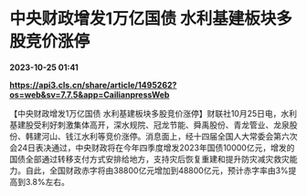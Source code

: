 # 中央财政增发1万亿国债 水利基建板块多股竞价涨停

**2023-10-25 01:41**

**https://api3.cls.cn/share/article/1495262?os=web&sv=7.7.5&app=CailianpressWeb**

【中央财政增发1万亿国债 水利基建板块多股竞价涨停】财联社10月25日电，水利基建股受利好刺激集体高开，深水规院、冠龙节能、舜禹股份、青龙管业、龙泉股份、韩建河山、钱江水利等竞价涨停。消息面上，经十四届全国人大常委会第六次会24日表决通过，中央财政将在今年四季度增发2023年国债10000亿元，增发的国债全部通过转移支付方式安排给地方，支持灾后恢复重建和提升防灾减灾救灾能力。自此，全国财政赤字将由38800亿元增加到48800亿元，预计赤字率由3%提高到3.8%左右。